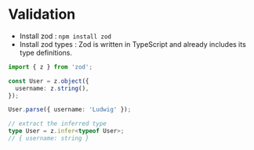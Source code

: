 # Validation

- Install zod : `npm install zod`
- Install zod types : Zod is written in TypeScript and already includes its type definitions.

```ts zod
import { z } from 'zod';

const User = z.object({
  username: z.string(),
});

User.parse({ username: 'Ludwig' });

// extract the inferred type
type User = z.infer<typeof User>;
// { username: string }
```
